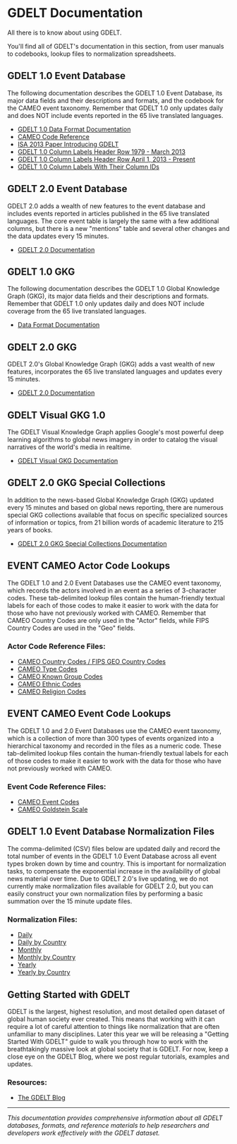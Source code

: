 # GDELT Documentation

All there is to know about using GDELT.

You'll find all of GDELT's documentation in this section, from user manuals to codebooks, lookup files to normalization spreadsheets.

## GDELT 1.0 Event Database

The following documentation describes the GDELT 1.0 Event Database, its major data fields and their descriptions and formats, and the codebook for the CAMEO event taxonomy. Remember that GDELT 1.0 only updates daily and does NOT include events reported in the 65 live translated languages.

- [GDELT 1.0 Data Format Documentation](#gdelt-10-data-format)
- [CAMEO Code Reference](#cameo-code-reference)
- [ISA 2013 Paper Introducing GDELT](#isa-2013-paper)
- [GDELT 1.0 Column Labels Header Row 1979 - March 2013](#gdelt-10-columns-legacy)
- [GDELT 1.0 Column Labels Header Row April 1, 2013 - Present](#gdelt-10-columns-current)
- [GDELT 1.0 Column Labels With Their Column IDs](#gdelt-10-column-ids)

## GDELT 2.0 Event Database

GDELT 2.0 adds a wealth of new features to the event database and includes events reported in articles published in the 65 live translated languages. The core event table is largely the same with a few additional columns, but there is a new "mentions" table and several other changes and the data updates every 15 minutes.

- [GDELT 2.0 Documentation](#gdelt-20-documentation)

## GDELT 1.0 GKG

The following documentation describes the GDELT 1.0 Global Knowledge Graph (GKG), its major data fields and their descriptions and formats. Remember that GDELT 1.0 only updates daily and does NOT include coverage from the 65 live translated languages.

- [Data Format Documentation](#gkg-10-format)

## GDELT 2.0 GKG

GDELT 2.0's Global Knowledge Graph (GKG) adds a vast wealth of new features, incorporates the 65 live translated languages and updates every 15 minutes.

- [GDELT 2.0 Documentation](#gdelt-20-gkg-documentation)

## GDELT Visual GKG 1.0

The GDELT Visual Knowledge Graph applies Google's most powerful deep learning algorithms to global news imagery in order to catalog the visual narratives of the world's media in realtime.

- [GDELT Visual GKG Documentation](#visual-gkg-documentation)

## GDELT 2.0 GKG Special Collections

In addition to the news-based Global Knowledge Graph (GKG) updated every 15 minutes and based on global news reporting, there are numerous special GKG collections available that focus on specific specialized sources of information or topics, from 21 billion words of academic literature to 215 years of books.

- [GDELT 2.0 GKG Special Collections Documentation](#special-collections-documentation)

## EVENT CAMEO Actor Code Lookups

The GDELT 1.0 and 2.0 Event Databases use the CAMEO event taxonomy, which records the actors involved in an event as a series of 3-character codes. These tab-delimited lookup files contain the human-friendly textual labels for each of those codes to make it easier to work with the data for those who have not previously worked with CAMEO. Remember that CAMEO Country Codes are only used in the "Actor" fields, while FIPS Country Codes are used in the "Geo" fields.

### Actor Code Reference Files:
- [CAMEO Country Codes / FIPS GEO Country Codes](#cameo-country-codes)
- [CAMEO Type Codes](#cameo-type-codes)
- [CAMEO Known Group Codes](#cameo-group-codes)
- [CAMEO Ethnic Codes](#cameo-ethnic-codes)
- [CAMEO Religion Codes](#cameo-religion-codes)

## EVENT CAMEO Event Code Lookups

The GDELT 1.0 and 2.0 Event Databases use the CAMEO event taxonomy, which is a collection of more than 300 types of events organized into a hierarchical taxonomy and recorded in the files as a numeric code. These tab-delimited lookup files contain the human-friendly textual labels for each of those codes to make it easier to work with the data for those who have not previously worked with CAMEO.

### Event Code Reference Files:
- [CAMEO Event Codes](#cameo-event-codes)
- [CAMEO Goldstein Scale](#cameo-goldstein-scale)

## GDELT 1.0 Event Database Normalization Files

The comma-delimited (CSV) files below are updated daily and record the total number of events in the GDELT 1.0 Event Database across all event types broken down by time and country. This is important for normalization tasks, to compensate the exponential increase in the availability of global news material over time. Due to GDELT 2.0's live updating, we do not currently make normalization files available for GDELT 2.0, but you can easily construct your own normalization files by performing a basic summation over the 15 minute update files.

### Normalization Files:
- [Daily](#daily-normalization)
- [Daily by Country](#daily-country-normalization)
- [Monthly](#monthly-normalization)
- [Monthly by Country](#monthly-country-normalization)
- [Yearly](#yearly-normalization)
- [Yearly by Country](#yearly-country-normalization)

## Getting Started with GDELT

GDELT is the largest, highest resolution, and most detailed open dataset of global human society ever created. This means that working with it can require a lot of careful attention to things like normalization that are often unfamiliar to many disciplines. Later this year we will be releasing a "Getting Started With GDELT" guide to walk you through how to work with the breathtakingly massive look at global society that is GDELT. For now, keep a close eye on the GDELT Blog, where we post regular tutorials, examples and updates.

### Resources:
- [The GDELT Blog](#gdelt-blog)

---

*This documentation provides comprehensive information about all GDELT databases, formats, and reference materials to help researchers and developers work effectively with the GDELT dataset.*